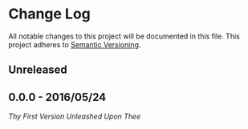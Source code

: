 # Change Log

All notable changes to this project will be documented in this file.
This project adheres to [Semantic Versioning](http://semver.org/).


## Unreleased


## 0.0.0 - 2016/05/24

*Thy First Version Unleashed Upon Thee*
